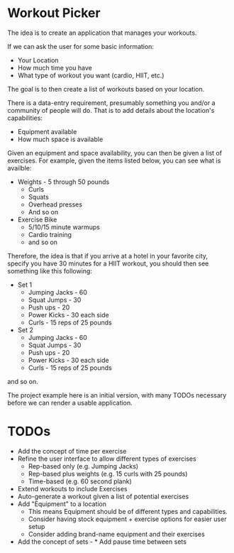 # Workout Picker

The idea is to create an application that manages your workouts.

If we can ask the user for some basic information:

* Your Location
* How much time you have
* What type of workout you want (cardio, HIIT, etc.)

The goal is to then create a list of workouts based on your location.

There is a data-entry requirement, presumably something you and/or a community of people will do.  That is to add details about the location's capabilities:
* Equipment available
* How much space is available

Given an equipment and space availability, you can then be given a list of exercises.  For example, given the items listed below, you can see what is availble:

* Weights - 5 through 50 pounds
  * Curls
  * Squats
  * Overhead presses
  * And so on
* Exercise Bike
  * 5/10/15 minute warmups
  * Cardio training
  * and so on


Therefore, the idea is that if you arrive at a hotel in your favorite city, specify you have 30 minutes for a HIIT workout, you should then see something like this following:

* Set 1
  * Jumping Jacks - 60
  * Squat Jumps - 30
  * Push ups - 20
  * Power Kicks - 30 each side
  * Curls - 15 reps of 25 pounds
* Set 2
  * Jumping Jacks - 60
  * Squat Jumps - 30
  * Push ups - 20
  * Power Kicks - 30 each side
  * Curls - 15 reps of 25 pounds

and so on.


The project example here is an initial version, with many TODOs necessary before we can render a usable application.



# TODOs

* Add the concept of time per exercise
* Refine the user interface to allow different types of exercises
  * Rep-based only (e.g. Jumping Jacks)
  * Rep-based plus weights (e.g. 15 curls with 25 pounds)
  * Time-based (e.g. 60 second plank)
* Extend workouts to include Exercises
* Auto-generate a workout given a list of potential exercises
* Add "Equipment" to a location
  * This means Equipment should be of different types and capabilities.
  * Consider having stock equipment + exercise options for easier user setup
  * Consider adding brand-name equipment and their exercises
* Add the concept of sets - * Add pause time between sets
